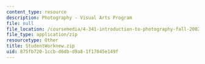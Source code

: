 ```yaml
---
content_type: resource
description: Photography - Visual Arts Program
file: null
file_location: /coursemedia/4-341-introduction-to-photography-fall-2002/875fb7201ccbd6dbd9a81f17045e149f_StudentWorknew.zip
file_type: application/zip
resourcetype: Other
title: StudentWorknew.zip
uid: 875fb720-1ccb-d6db-d9a8-1f17045e149f
---
```

